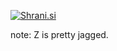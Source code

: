 [<img src="http://shrani.si/t/2L/2M/5vcmKni/1/kockenicedof8bit.jpg" style="border: 0px;" alt="Shrani.si" />][1]

note: Z is pretty jagged.

 [1]: http://shrani.si/f/2L/2M/5vcmKni/1/kockenicedof8bit.jpg